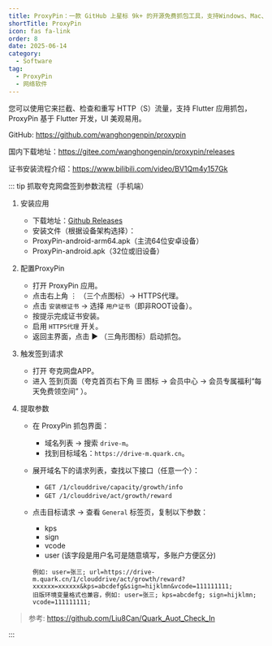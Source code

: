 ```yaml
---
title: ProxyPin：一款 GitHub 上星标 9k+ 的开源免费抓包工具，支持Windows、Mac、Android、IOS、Linux 全平台系统
shortTitle: ProxyPin
icon: fas fa-link
order: 8
date: 2025-06-14
category:
  - Software
tag:
  - ProxyPin
  - 网络软件
---
```


您可以使用它来拦截、检查和重写 HTTP（S）流量，支持 Flutter 应用抓包，ProxyPin 基于 Flutter 开发，UI 美观易用。

GitHub: https://github.com/wanghongenpin/proxypin

国内下载地址：https://gitee.com/wanghongenpin/proxypin/releases

证书安装流程介绍：https://www.bilibili.com/video/BV1Qm4y157Gk

::: tip 抓取夸克网盘签到参数流程（手机端）

1. 安装应用
   - 下载地址：[Github Releases](https://github.com/wanghongenpin/proxypin/releases)
   - 安装文件（根据设备架构选择）：
   - ProxyPin-android-arm64.apk（主流64位安卓设备）
   - ProxyPin-android.apk（32位或旧设备）

2. 配置ProxyPin
   - 打开 ProxyPin 应用。
   - 点击右上角 ⋮ （三个点图标）→ HTTPS代理。
   - 点击 `安装根证书` → 选择 `用户证书`（即非ROOT设备）。
   - 按提示完成证书安装。
   - 启用 `HTTPS代理` 开关。
   - 返回主界面，点击 ▶ （三角形图标）启动抓包。

3. 触发签到请求
   - 打开 夸克网盘APP。
   - 进入 签到页面（夸克首页右下角 ☰ 图标 → 会员中心 → 会员专属福利“每天免费领空间” ）。

4. 提取参数
   - 在 ProxyPin 抓包界面：
      - 域名列表 → 搜索 `drive-m`。
      - 找到目标域名：`https://drive-m.quark.cn`。
   - 展开域名下的请求列表，查找以下接口（任意一个）：
      - `GET /1/clouddrive/capacity/growth/info`
      - `GET /1/clouddrive/act/growth/reward`
   - 点击目标请求 → 查看 `General` 标签页，复制以下参数：
      - kps
      - sign
      - vcode
      - user  (该字段是用户名可是随意填写，多账户方便区分)
      
      ```
      例如: user=张三; url=https://drive-m.quark.cn/1/clouddrive/act/growth/reward?xxxxxx=xxxxxx&kps=abcdefg&sign=hijklmn&vcode=111111111;
      旧版环境变量格式也兼容，例如: user=张三; kps=abcdefg; sign=hijklmn; vcode=111111111;
      ```

> 参考: https://github.com/Liu8Can/Quark_Auot_Check_In

:::

